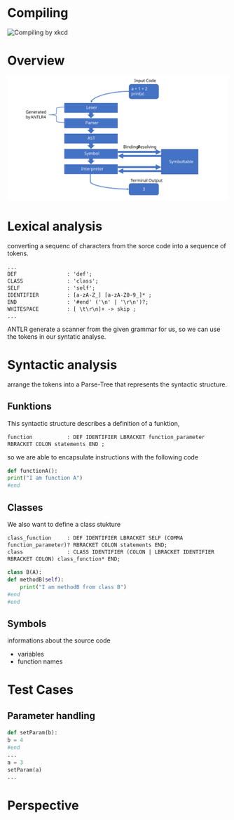 # Compiling
![Compiling by xkcd](https://imgs.xkcd.com/comics/compiling.png)

# Overview
![Overview](https://github.com/Hueppy/minipython/blob/presentation/doc/overview.svg)

# Lexical analysis
converting a sequenc of characters from the sorce code into a sequence of tokens.
```
...
DEF                : 'def';
CLASS              : 'class';
SELF               : 'self';
IDENTIFIER         : [a-zA-Z_] [a-zA-Z0-9_]* ;
END                : '#end' ('\n' | '\r\n')?;
WHITESPACE         : [ \t\r\n]+ -> skip ;
...
```
ANTLR generate a scanner from the given grammar for us, so we can use the tokens in our syntatic analyse.

# Syntactic analysis
arrange the tokens into a Parse-Tree that represents the syntactic structure.

## Funktions
This syntactic structure describes a definition of a funktion,
```
function           : DEF IDENTIFIER LBRACKET function_parameter RBRACKET COLON statements END ;
```
so we are able to encapsulate instructions with the following code
```python
def functionA():
print("I am function A")
#end
```

## Classes
We also want to define a class stukture
```
class_function     : DEF IDENTIFIER LBRACKET SELF (COMMA function_parameter)? RBRACKET COLON statements END;
class              : CLASS IDENTIFIER (COLON | LBRACKET IDENTIFIER RBRACKET COLON) class_function* END;
```

```python
class B(A):
def methodB(self):
    print("I am methodB from class B")
#end
#end
```

## Symbols
informations about the source code
* variables
* function names

# Test Cases
## Parameter handling
```python
def setParam(b):
b = 4
#end
...
a = 3
setParam(a)
...
```

# Perspective
